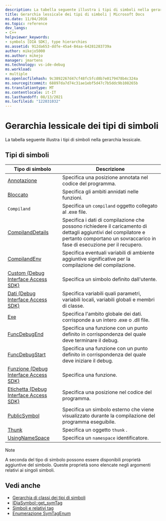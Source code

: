 ```yaml
---
description: La tabella seguente illustra i tipi di simboli nella gerarchia lessicale.
title: Gerarchia lessicale dei tipi di simboli | Microsoft Docs
ms.date: 11/04/2016
ms.topic: reference
dev_langs:
- C++
helpviewer_keywords:
- symbols [DIA SDK], type hierarchies
ms.assetid: 912da653-ddfe-45a4-84aa-64281283739a
author: mikejo5000
ms.author: mikejo
manager: jmartens
ms.technology: vs-ide-debug
ms.workload:
- multiple
ms.openlocfilehash: 9c3892267d47cf48fc5fcd8b7e0179478b4c324a
ms.sourcegitcommit: 68897da7d74c31ae1ebf5d47c7b5ddc9b108265b
ms.translationtype: MT
ms.contentlocale: it-IT
ms.lasthandoff: 08/13/2021
ms.locfileid: "122031032"
---
```

# <a name="lexical-hierarchy-of-symbol-types"></a>Gerarchia lessicale dei tipi di simboli
La tabella seguente illustra i tipi di simboli nella gerarchia lessicale.

## <a name="symbol-types"></a>Tipi di simboli

|Tipo di simbolo|Descrizione|
|-----------------|-----------------|
|[Annotazione](../../debugger/debug-interface-access/annotation.md)|Specifica una posizione annotata nel codice del programma.|
|[Bloccato](../../debugger/debug-interface-access/block.md)|Specifica gli ambiti annidati nelle funzioni.|
|`Compiland`|Specifica un `compiland` oggetto collegato al .exe file.|
|[CompilandDetails](../../debugger/debug-interface-access/compilanddetails.md)|Specifica i dati di compilazione che possono richiedere il caricamento di dettagli aggiuntivi del compilatore e pertanto comportano un sovraccarico in fase di esecuzione per il recupero.|
|[CompilandEnv](../../debugger/debug-interface-access/compilandenv.md)|Specifica eventuali variabili di ambiente aggiuntive significative per la compilazione del compilazione.|
|[Custom (Debug Interface Access SDK)](../../debugger/debug-interface-access/custom-debug-interface-access-sdk.md)|Specifica un simbolo definito dall'utente.|
|[Dati (Debug Interface Access SDK)](../../debugger/debug-interface-access/data-debug-interface-access-sdk.md)|Specifica variabili quali parametri, variabili locali, variabili globali e membri di classe.|
|[Exe](../../debugger/debug-interface-access/exe.md)|Specifica l'ambito globale dei dati. corrisponde a un intero .exe o .dll file.|
|[FuncDebugEnd](../../debugger/debug-interface-access/funcdebugend.md)|Specifica una funzione con un punto definito in corrispondenza del quale deve terminare il debug.|
|[FuncDebugStart](../../debugger/debug-interface-access/funcdebugstart.md)|Specifica una funzione con un punto definito in corrispondenza del quale deve iniziare il debug.|
|[Funzione (Debug Interface Access SDK)](../../debugger/debug-interface-access/function-debug-interface-access-sdk.md)|Specifica una funzione.|
|[Etichetta (Debug Interface Access SDK)](../../debugger/debug-interface-access/label-debug-interface-access-sdk.md)|Specifica una posizione nel codice del programma.|
|[PublicSymbol](../../debugger/debug-interface-access/publicsymbol.md)|Specifica un simbolo esterno che viene visualizzato durante la compilazione del programma eseguibile.|
|[Thunk](../../debugger/debug-interface-access/thunk.md)|Specifica un oggetto `thunk` .|
|[UsingNameSpace](../../debugger/debug-interface-access/usingnamespace.md)|Specifica un `namespace` identificatore.|

> [!NOTE]
> A seconda del tipo di simbolo possono essere disponibili proprietà aggiuntive del simbolo. Queste proprietà sono elencate negli argomenti relativi ai singoli simboli.

## <a name="see-also"></a>Vedi anche
- [Gerarchia di classi dei tipi di simboli](../../debugger/debug-interface-access/class-hierarchy-of-symbol-types.md)
- [IDiaSymbol::get_symTag](../../debugger/debug-interface-access/idiasymbol-get-symtag.md)
- [Simboli e relativi tag](../../debugger/debug-interface-access/symbols-and-symbol-tags.md)
- [Enumerazione SymTagEnum](../../debugger/debug-interface-access/symtagenum.md)
